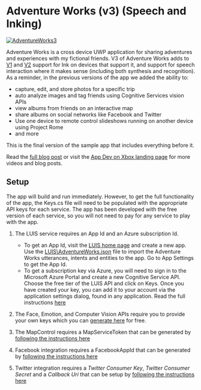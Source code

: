 # Adventure Works (v3) (Speech and Inking)

[![AdventureWorks3](http://i.imgur.com/Og1bw7e.jpg)](https://www.youtube.com/watch?v=Ckaw53kLp8Y)

Adventure Works is a cross device UWP application for sharing adventures and experiences with my fictional friends. V3 of Adventure Works adds to [V1](https://github.com/Microsoft/AppDevXbox/tree/AdventureWorks_v1_camera_app) and [V2](https://github.com/Microsoft/AppDevXbox/tree/AdventureWorks_v2_rome_maps_social) support for Ink on devices that support it, and support for speech interaction where it makes sense (including both synthesis and recognition). 
As a reminder, in the previous versions of the app we added the ability to:
* capture, edit, and store photos for a specific trip
* auto analyze images and tag friends using Cognitive Services vision APIs
* view albums from friends on an interactive map
* share albums on social networks like Facebook and Twitter
* Use one device to remote control slideshows running on another device using Project Rome
* and more

This is the final version of the sample app that includes everything before it.

Read the [full blog post](https://blogs.windows.com/buildingapps/2016/11/04/getting-personal-speech-and-inking-app-dev-on-xbox-series) or visit the [App Dev on Xbox landing page](http://aka.ms/xboxappdev) for more videos and blog posts.

## Setup
The app will build and run immediately. However, to get the full functionality of the app, the Keys.cs file will need to be populated with the appropriate API keys for each service. The app has been developed with the free version of each service, so you will not need to pay for any service to play with the app.

1. The LUIS service requires an App Id and an Azure subscription Id. 
    * To get an App Id, visit the [LUIS home page](https://www.luis.ai) and create a new app. Use the [LUIS\AdventureWorks.json](https://github.com/Microsoft/AppDevXbox/tree/AdventureWorks_v3_speech_ink/Adventure%20Works/LUIS) file to import the Adventure Works utterances, intents and entities to the app. Go to App Settings to get the App Id.
    * To get a subscription key via Azure, you will need to sign in to the Microsoft Azure Portal and create a new Cognitive Service API. Choose the free tier of the LUIS API and click on Keys. Once you have created your key, you can add it to your account via the application settings dialog, found in any application.  Read the full instructions [here](https://www.luis.ai/Help#CreatingKeys)

2. The Face, Emotion, and Computer Vision APIs require you to provide your own keys which you can [generate here](https://www.microsoft.com/cognitive-services/en-us/subscriptions) for free. 

3. The MapControl requires a MapServiceToken that can be generated by [following the instructions here](https://msdn.microsoft.com/en-us/windows/uwp/maps-and-location/authentication-key)

4. Facebook integration requires a FacebookAppId that can be generated by [following the instructions here](http://uwpcommunitytoolkit.readthedocs.io/en/master/services/Facebook/)

5. Twitter integration requires a *Twitter Consumer Key*, *Twitter Consumer Secret* and a *Callback Uri* that can be setup by [following the instructions here](http://uwpcommunitytoolkit.readthedocs.io/en/master/services/Twitter/)

